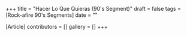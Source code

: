 +++
title = "Hacer Lo Que Quieras (90's Segment)"
draft = false
tags = [Rock-afire 90's Segments]
date = ""

[Article]
contributors = []
gallery = []
+++